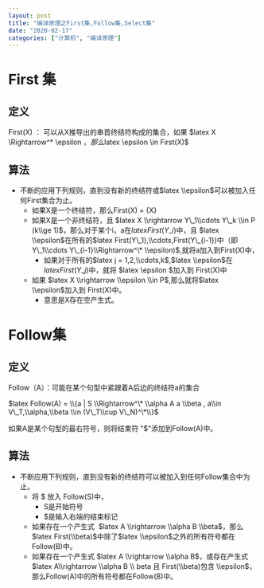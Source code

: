 ```yaml
---
layout: post
title: "编译原理之First集,Follow集,Select集"
date: "2020-02-17"
categories: ["计算机", "编译原理"]
---
```


# First 集

## 定义

First(X) ： 可以从X推导出的串首终结符构成的集合，如果 $latex X \\Rightarrow^\* \\epsilon $，那么$latex \\epsilon \\in First(X)$

## 算法

- 不断的应用下列规则，直到没有新的终结符或$latex \\epsilon$可以被加入任何First集合为止。
    - 如果X是一个终结符，那么First(X) = {X}
    - 如果X是一个非终结符，且 $latex X \\rightarrow Y\_1\\cdots Y\_k \\in P (k\\ge 1)$，那么对于某个i，a在$latex First(Y\_i)$中，且 $latex \\epsilon$在所有的$latex First(Y\_1),\\cdots,First(Y\_{i-1})中（即Y\_1\\cdots Y\_{i-1}\\Rightarrow^\* \\epsilon)$,就将a加入到First(X)中，
        - 如果对于所有的$latex j = 1,2,\\cdots,k$,$latex \\epsilon$在$latex First(Y\_j)$中，就将 $latex \\epsilon $加入到 First(X)中
    - 如果 $latex X \\rightarrow \\epsilon \\in P$,那么就将$latex \\epsilon$加入到 First(X)中。
        - 意思是X存在空产生式。

# Follow集

## 定义

Follow（A）：可能在某个句型中紧跟着A后边的终结符a的集合

$latex Follow(A) = \\{a | S \\Rightarrow^\* \\alpha A a \\beta , a\\in V\_T,\\alpha,\\beta \\in (V\_T\\cup V\_N)^\*\\}$

如果A是某个句型的最右符号，则将结束符 "$"添加到Follow(A)中。

## 算法

- 不断应用下列规则，直到没有新的终结符可以被加入到任何Follow集合中为止。
    - 将 $ 放入 Follow(S)中，
        - S是开始符号
        - $是输入右端的结束标记
    - 如果存在一个产生式  $latex A \\rightarrow \\alpha B \\beta$，那么$latex First(\\beta)$中除了$latex \\epsilon$之外的所有符号都在Follow(B)中。
    - 如果存在一个产生式 $latex A \\rightarrow \\alpha B$，或存在产生式  $latex A\\rightarrow \\alpha B \\ beta 且 First(\\beta)包含 \\epsilon$，那么Follow(A)中的所有符号都在Follow(B)中。
